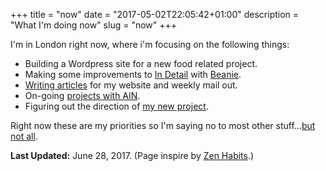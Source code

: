 +++
title = "now"
date = "2017-05-02T22:05:42+01:00"
description = "What I'm doing now"
slug = "now"
+++

I'm in London right now, where i'm focusing on the following things:

- Building a Wordpress site for a new food related project.
- Making some improvements to [In Detail](https://intl.com/) with [Beanie](https://www.instagram.com/beaniemajor/).
- [Writing articles](https://www.harrycresswell.com/articles/) for my website and weekly mail out.
- On-going [projects with AIN](https://www.angelinvestmentnetwork.co.uk/office-space).
- Figuring out the direction of [my new project](https://www.instagram.com/typeservices/).

Right now these are my priorities so I'm saying no to most other stuff...[but not all](https://www.harrycresswell.com/contact/).


**Last Updated:** June 28, 2017. (Page inspire by [Zen Habits](https://zenhabits.net/now/).)
